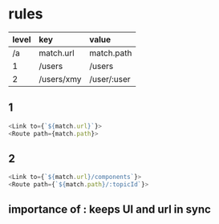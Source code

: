 # rules


|level|key|value|
|:---|:---|:---|
|/a|match.url|match.path|
|1|/users|/users|
|2|/users/xmy|/user/:user|

## 1
``` js
<Link to={`${match.url}`}>
<Route path={match.path}>
```
## 2
``` js
<Link to={`${match.url}/components`}>
<Route path={`${match.path}/:topicId`}>
```


## importance of <Router>: keeps UI and url in sync